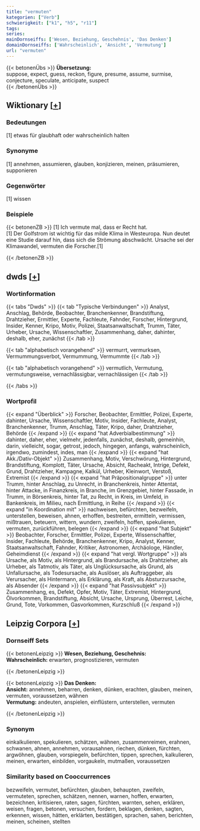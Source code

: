 ```yaml
---
title: "vermuten"
kategorien: ["Verb"]
schwierigkeit: ["k1", "h5", "r11"]
tags:
series:
mainDornseiffs: ['Wesen, Beziehung, Geschehnis', 'Das Denken']
domainDornseiffs: ['Wahrscheinlich', 'Ansicht', 'Vermutung']
url: "vermuten"
---
```


{{< betonenÜbs >}}
**Übersetzung:**  
suppose, expect, guess, reckon, figure, presume, assume, surmise, conjecture, speculate, anticipate, suspect  
{{< /betonenÜbs >}}

## Wiktionary [[+](https://de.wiktionary.org/wiki/vermuten)]

### Bedeutungen
[1] etwas für glaubhaft oder wahrscheinlich halten  

### Synonyme
[1] annehmen, assumieren, glauben, konjizieren, meinen, präsumieren, supponieren  

### Gegenwörter
[1] wissen  

### Beispiele
{{< betonenZB >}}
[1] Ich vermute mal, dass er Recht hat.  
[1] Der Golfstrom ist wichtig für das milde Klima in Westeuropa. Nun deutet eine Studie darauf hin, dass sich die Strömung abschwächt. Ursache sei der Klimawandel, vermuten die Forscher.[1]  

{{< /betonenZB >}}


## dwds [[+](https://www.dwds.de/wb/vermuten)]

### Wortinformation
{{< tabs "Dwds" >}}
{{< tab "Typische Verbindungen" >}}
Analyst, Anschlag, Behörde, Beobachter, Branchenkenner, Brandstiftung, Drahtzieher, Ermittler, Experte, Fachleute, Fahnder, Forscher, Hintergrund, Insider, Kenner, Kripo, Motiv, Polizei, Staatsanwaltschaft, Trumm, Täter, Urheber, Ursache, Wissenschaftler, Zusammenhang, daher, dahinter, deshalb, eher, zunächst
{{< /tab >}}

{{< tab "alphabetisch vorangehend" >}}
vermurrt, vermurksen, Vermummungsverbot, Vermummung, Vermummte
{{< /tab >}}

{{< tab "alphabetisch vorangehend" >}}
vermutlich, Vermutung, vermutungsweise, vernachlässigbar, vernachlässigen
{{< /tab >}}

{{< /tabs >}}

### Wortprofil
{{< expand "Überblick" >}} Forscher, Beobachter, Ermittler, Polizei, Experte, dahinter, Ursache, Wissenschaftler, Motiv, Insider, Fachleute, Analyst, Branchenkenner, Trumm, Anschlag, Täter, Kripo, daher, Drahtzieher, Behörde {{< /expand >}}
{{< expand "hat Adverbialbestimmung" >}} dahinter, daher, eher, vielmehr, jedenfalls, zunächst, deshalb, gemeinhin, darin, vielleicht, sogar, getrost, jedoch, hingegen, anfangs, wahrscheinlich, irgendwo, zumindest, indes, man {{< /expand >}}
{{< expand "hat Akk./Dativ-Objekt" >}} Zusammenhang, Motiv, Verschwörung, Hintergrund, Brandstiftung, Komplott, Täter, Ursache, Absicht, Racheakt, Intrige, Defekt, Grund, Drahtzieher, Kampagne, Kalkül, Urheber, Kleinwort, Verstoß, Extremist {{< /expand >}}
{{< expand "hat Präpositionalgruppe" >}} unter Trumm, hinter Anschlag, zu Unrecht, in Branchenkreis, hinter Attentat, hinter Attacke, in Finanzkreis, in Branche, im Grenzgebiet, hinter Fassade, in Trumm, in Börsenkreis, hinter Tat, zu Recht, in Kreis, im Umfeld, in Bankenkreis, im Milieu, nach Ermittlung, in Reihe {{< /expand >}}
{{< expand "in Koordination mit" >}} nachweisen, befürchten, bezweifeln, unterstellen, beweisen, ahnen, erhoffen, bestreiten, ermitteln, vermissen, mißtrauen, beteuern, wittern, wundern, zweifeln, hoffen, spekulieren, vermuten, zurückführen, belegen {{< /expand >}}
{{< expand "hat Subjekt" >}} Beobachter, Forscher, Ermittler, Polizei, Experte, Wissenschaftler, Insider, Fachleute, Behörde, Branchenkenner, Kripo, Analyst, Kenner, Staatsanwaltschaft, Fahnder, Kritiker, Astronomen, Archäologe, Händler, Geheimdienst {{< /expand >}}
{{< expand "hat vergl. Wortgruppe" >}} als Ursache, als Motiv, als Hintergrund, als Brandursache, als Drahtzieher, als Urheber, als Tatmotiv, als Täter, als Unglücksursache, als Grund, als Unfallursache, als Todesursache, als Auslöser, als Auftraggeber, als Verursacher, als Hintermann, als Erklärung, als Kraft, als Absturzursache, als Absender {{< /expand >}}
{{< expand "hat Passivsubjekt" >}} Zusammenhang, es, Defekt, Opfer, Motiv, Täter, Extremist, Hintergrund, Ölvorkommen, Brandstiftung, Absicht, Ursache, Ursprung, Überrest, Leiche, Grund, Tote, Vorkommen, Gasvorkommen, Kurzschluß {{< /expand >}}

## Leipzig Corpora [[+](https://corpora.uni-leipzig.de/en/res?word=vermuten&corpusId=deu_newscrawl-public_2018)]

### Dornseiff Sets
{{< betonenLeipzig >}}
**Wesen, Beziehung, Geschehnis:**  
**Wahrscheinlich:** erwarten, prognostizieren, vermuten  

{{< /betonenLeipzig >}}


{{< betonenLeipzig >}}
**Das Denken:**  
**Ansicht:** annehmen, beharren, denken, dünken, erachten, glauben, meinen, vermuten, voraussetzen, wähnen  
**Vermutung:** andeuten, anspielen, einflüstern, unterstellen, vermuten  

{{< /betonenLeipzig >}}

### Synonym
einkalkulieren, spekulieren, schätzen, wähnen, zusammenreimen, erahnen, schwanen, ahnen, annehmen, vorausahnen, riechen, dünken, fürchten, argwöhnen, glauben, vorspiegeln, befürchten, tippen, sprechen, kalkulieren, meinen, erwarten, einbilden, vorgaukeln, mutmaßen, voraussetzen


### Similarity based on Cooccurrences
bezweifeln, vermutet, befürchten, glauben, behaupten, zweifeln, vermuteten, sprechen, schätzen, nennen, warnen, hoffen, erwarten, bezeichnen, kritisieren, raten, sagen, fürchten, warnten, sehen, erklären, weisen, fragen, betonen, versuchen, fordern, beklagen, denken, sagten, erkennen, wissen, hätten, erklärten, bestätigen, sprachen, sahen, berichten, meinen, scheinen, stellten

